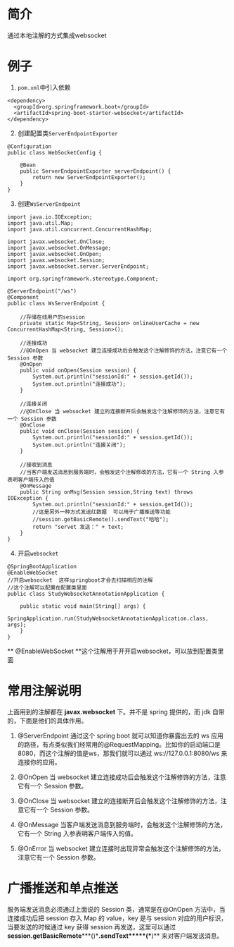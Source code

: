 # 简介
通过本地注解的方式集成websocket

# 例子
1. `pom.xml`中引入依赖
```
<dependency>
  <groupId>org.springframework.boot</groupId>
  <artifactId>spring-boot-starter-websocket</artifactId>
</dependency>
```

2. 创建配置类`ServerEndpointExporter`
```
@Configuration
public class WebSocketConfig {

	@Bean
    public ServerEndpointExporter serverEndpoint() {
        return new ServerEndpointExporter();
    }
}
```

3. 创建`WsServerEndpoint`
```
import java.io.IOException;
import java.util.Map;
import java.util.concurrent.ConcurrentHashMap;

import javax.websocket.OnClose;
import javax.websocket.OnMessage;
import javax.websocket.OnOpen;
import javax.websocket.Session;
import javax.websocket.server.ServerEndpoint;

import org.springframework.stereotype.Component;

@ServerEndpoint("/ws")
@Component
public class WsServerEndpoint {

	//存储在线用户的session
    private static Map<String, Session> onlineUserCache = new ConcurrentHashMap<String, Session>();

    //连接成功
    //@OnOpen 当 websocket 建立连接成功后会触发这个注解修饰的方法，注意它有一个 Session 参数
    @OnOpen
    public void onOpen(Session session) {
    	System.out.println("sessionId:" + session.getId());
        System.out.println("连接成功");
    }

    //连接关闭
    //@OnClose 当 websocket 建立的连接断开后会触发这个注解修饰的方法，注意它有一个 Session 参数
    @OnClose
    public void onClose(Session session) {
    	System.out.println("sessionId:" + session.getId());
        System.out.println("连接关闭");
    }

    //接收到消息
    //当客户端发送消息到服务端时，会触发这个注解修改的方法，它有一个 String 入参表明客户端传入的值
    @OnMessage
    public String onMsg(Session session,String text) throws IOException {
    	System.out.println("sessionId:" + session.getId());
    	//这是另外一种方式发送红数据  可以用于广播推送等功能
    	//session.getBasicRemote().sendText("哈哈");
        return "servet 发送：" + text;
    }
}
```
4. 开启`websocket`
```
@SpringBootApplication
@EnableWebSocket 
//开启websocket  这样springboot才会去扫描相应的注解 
//这个注解可以配置在配置类里面
public class StudyWebsocketAnnotationApplication {

	public static void main(String[] args) {
		SpringApplication.run(StudyWebsocketAnnotationApplication.class, args);
	}
}
```
** @EnableWebSocket **这个注解用于开开启websocket，可以放到配置类里面

# 常用注解说明

上面用到的注解都在 **javax.websocket** 下。并不是 spring 提供的，而 jdk 自带的，下面是他们的具体作用。

1. @ServerEndpoint
通过这个 spring boot 就可以知道你暴露出去的 ws 应用的路径，有点类似我们经常用的@RequestMapping。比如你的启动端口是8080，而这个注解的值是ws，那我们就可以通过 ws://127.0.0.1:8080/ws 来连接你的应用。

2. @OnOpen
当 websocket 建立连接成功后会触发这个注解修饰的方法，注意它有一个 Session 参数。

3. @OnClose
当 websocket 建立的连接断开后会触发这个注解修饰的方法，注意它有一个 Session 参数。

4. @OnMessage
当客户端发送消息到服务端时，会触发这个注解修饰的方法，它有一个 String 入参表明客户端传入的值。

5. @OnError
当 websocket 建立连接时出现异常会触发这个注解修饰的方法，注意它有一个 Session 参数。

# 广播推送和单点推送
服务端发送消息必须通过上面说的 Session 类，通常是在@OnOpen 方法中，当连接成功后把 session 存入 Map 的 value，key 是与 session 对应的用户标识，当要发送的时候通过 key 获得 session 再发送，这里可以通过 **session.getBasicRemote*****()\*****.sendText*****(\*****)** 来对客户端发送消息。
